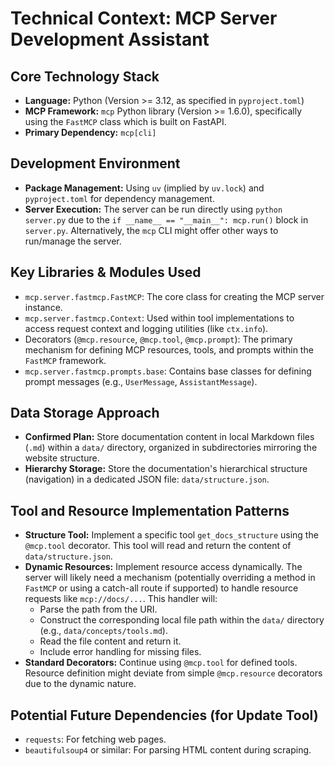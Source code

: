 # Technical Context: MCP Server Development Assistant

## Core Technology Stack

- **Language:** Python (Version >= 3.12, as specified in `pyproject.toml`)
- **MCP Framework:** `mcp` Python library (Version >= 1.6.0), specifically using the `FastMCP` class which is built on FastAPI.
- **Primary Dependency:** `mcp[cli]`

## Development Environment

- **Package Management:** Using `uv` (implied by `uv.lock`) and `pyproject.toml` for dependency management.
- **Server Execution:** The server can be run directly using `python server.py` due to the `if __name__ == "__main__": mcp.run()` block in `server.py`. Alternatively, the `mcp` CLI might offer other ways to run/manage the server.

## Key Libraries & Modules Used

- `mcp.server.fastmcp.FastMCP`: The core class for creating the MCP server instance.
- `mcp.server.fastmcp.Context`: Used within tool implementations to access request context and logging utilities (like `ctx.info`).
- Decorators (`@mcp.resource`, `@mcp.tool`, `@mcp.prompt`): The primary mechanism for defining MCP resources, tools, and prompts within the `FastMCP` framework.
- `mcp.server.fastmcp.prompts.base`: Contains base classes for defining prompt messages (e.g., `UserMessage`, `AssistantMessage`).

## Data Storage Approach

- **Confirmed Plan:** Store documentation content in local Markdown files (`.md`) within a `data/` directory, organized in subdirectories mirroring the website structure.
- **Hierarchy Storage:** Store the documentation's hierarchical structure (navigation) in a dedicated JSON file: `data/structure.json`.

## Tool and Resource Implementation Patterns

- **Structure Tool:** Implement a specific tool `get_docs_structure` using the `@mcp.tool` decorator. This tool will read and return the content of `data/structure.json`.
- **Dynamic Resources:** Implement resource access dynamically. The server will likely need a mechanism (potentially overriding a method in `FastMCP` or using a catch-all route if supported) to handle resource requests like `mcp://docs/...`. This handler will:
    - Parse the path from the URI.
    - Construct the corresponding local file path within the `data/` directory (e.g., `data/concepts/tools.md`).
    - Read the file content and return it.
    - Include error handling for missing files.
- **Standard Decorators:** Continue using `@mcp.tool` for defined tools. Resource definition might deviate from simple `@mcp.resource` decorators due to the dynamic nature.

## Potential Future Dependencies (for Update Tool)

- `requests`: For fetching web pages.
- `beautifulsoup4` or similar: For parsing HTML content during scraping.
